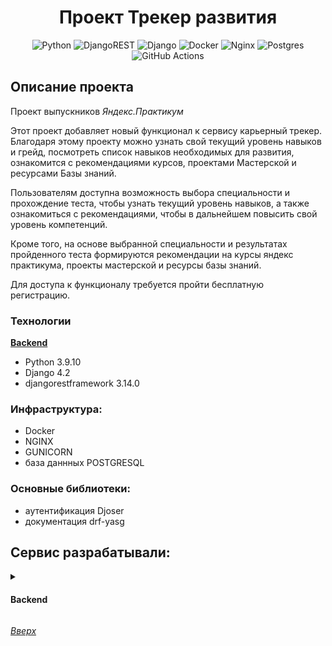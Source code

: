 <a id="anchor"></a>
<div align=center>

  # Проект Трекер развития

  ![Python](https://img.shields.io/badge/python-3670A0?style=for-the-badge&logo=python&logoColor=ffdd54)
  ![DjangoREST](https://img.shields.io/badge/DJANGO-REST-ff1709?style=for-the-badge&logo=django&logoColor=white&color=ff1709&labelColor=gray)
  ![Django](https://img.shields.io/badge/django-%23092E20.svg?style=for-the-badge&logo=django&logoColor=white)
  ![Docker](https://img.shields.io/badge/docker-%230db7ed.svg?style=for-the-badge&logo=docker&logoColor=white)
  ![Nginx](https://img.shields.io/badge/nginx-%23009639.svg?style=for-the-badge&logo=nginx&logoColor=white)
  ![Postgres](https://img.shields.io/badge/postgres-%23316192.svg?style=for-the-badge&logo=postgresql&logoColor=white)
  ![GitHub Actions](https://img.shields.io/badge/github%20actions-%232671E5.svg?style=for-the-badge&logo=githubactions&logoColor=white)
  
</div>

## Описание проекта

Проект выпускников _Яндекс.Практикум_ 

Этот проект добавляет новый функционал к сервису карьерный трекер. Благодаря этому проекту можно узнать свой текущий уровень навыков и грейд, посмотреть список навыков необходимых для развития, ознакомится с рекомендациями курсов, проектами Мастерской и ресурсами Базы знаний.

Пользователям доступна возможность выбора специальности и прохождение теста, чтобы узнать текущий уровень навыков, а также ознакомиться с рекомендациями, чтобы в дальнейшем повысить свой уровень компетенций.

Кроме того, на основе выбранной специальности и результатах пройденного теста формируются рекомендации на курсы яндекс практикума, проекты мастерской и ресурсы базы знаний.

Для доступа к функционалу требуется пройти бесплатную регистрацию.

### Технологии

[**Backend**](https://github.com/JustLight1/certificates-and-commendations/tree/main/backend)

* Python 3.9.10
* Django 4.2
* djangorestframework 3.14.0


### Инфраструктура: 

* Docker
* NGINX
* GUNICORN
* база даннных POSTGRESQL

### Основные библиотеки:

- аутентификация Djoser
- документация drf-yasg


## Сервис разрабатывали:
<details>
<summary>
<h4>Backend</h4>
</summary>

<br>

**Форов Александр** 

[![Telegram Badge](https://img.shields.io/badge/-Light_88-blue?style=social&logo=telegram&link=https://t.me/Light_88)](https://t.me/Light_88) [![Gmail Badge](https://img.shields.io/badge/forov.py@gmail.com-c14438?style=flat&logo=Gmail&logoColor=white&link=mailto:forov.py@gmail.com)](mailto:forov.py@gmail.com)

**Павел Смирнов**

[![Telegram Badge](https://img.shields.io/badge/-B1kas-blue?style=social&logo=telegram&link=https://t.me/B1kas)](https://t.me/B1kas) [![Yamail Badge](https://img.shields.io/badge/baksbannysmirnov@yandex.ru-FFCC00?style=flat&logo=ycombinator&logoColor=red&link=mailto:baksbannysmirnov@yandex.ru)](mailto:baksbannysmirnov@yandex.ru)

</details>

_[Вверх](#anchor)_